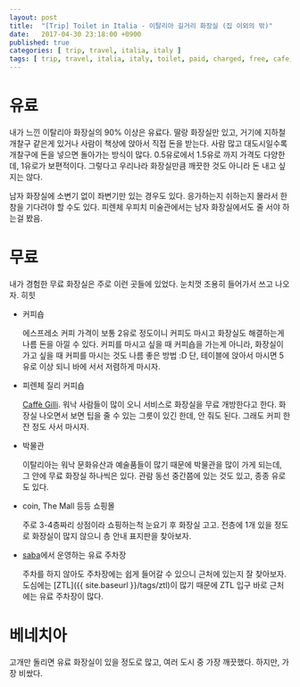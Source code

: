 ```yaml
---
layout: post
title:  "[Trip] Toilet in Italia - 이탈리아 길거리 화장실 (집 이외의 밖)"
date:   2017-04-30 23:18:00 +0900
published: true
categories: [ trip, travel, italia, italy ]
tags: [ trip, travel, italia, italy, toilet, paid, charged, free, cafe, caffe, ztl, firenze, florence, venezia, venice ]
---
```


# 유료

내가 느낀 이탈리아 화장실의 90% 이상은 유료다. 딸랑 화장실만 있고, 거기에 지하철 개찰구 같은게 있거나 사람이 책상에 앉아서 직접 돈을 받는다. 사람 많고 대도시일수록 개찰구에 돈을 넣으면 돌아가는 방식이 많다. 0.5유로에서 1.5유로 까지 가격도 다양한데, 1유로가 보편적이다. 그렇다고 우리나라 화장실만큼 깨끗한 것도 아니라 돈 내고 싶지는 않다.

남자 화장실에 소변기 없이 좌변기만 있는 경우도 있다. 응가하는지 쉬하는지 몰라서 한참을 기다려야 할 수도 있다. 피렌체 우피치 미술관에서는 남자 화장실에서도 줄 서야 하는걸 봤음.

# 무료

내가 경험한 무료 화장실은 주로 이런 곳들에 있었다. 눈치껏 조용히 들어가서 쓰고 나오자. 히힛

- 커피숍

  에스프레소 커피 가격이 보통 2유로 정도이니 커피도 마시고 화장실도 해결하는게 나름 돈을 아낄 수 있다. 커피를 마시고 싶을 때 커피숍을 가는게 아니라, 화장실이 가고 싶을 때 커피를 마시는 것도 나름 좋은 방법 :D 단, 테이블에 앉아서 마시면 5유로 이상 되니 바에 서서 저렴하게 마시자.

- 피렌체 질리 커피숍

  [Caffè Gilli](https://goo.gl/maps/xX5aqPVDLFL2). 워낙 사람들이 많이 오니 서비스로 화장실을 무료 개방한다고 한다. 화장실 나오면서 보면 팁을 줄 수 있는 그릇이 있긴 한데, 안 줘도 된다. 그래도 커피 한 잔 정도 사서 마시자.

- 박물관

  이탈리아는 워낙 문화유산과 예술품들이 많기 때문에 박물관을 많이 가게 되는데, 그 안에 무료 화장실 하나씩은 있다. 관람 동선 중간쯤에 있는 것도 있고, 종종 유로도 있다.

- coin, The Mall 등등 쇼핑몰

  주로 3-4층짜리 상점이라 쇼핑하는척 눈요기 후 화장실 고고. 전층에 1개 있을 정도로 화장실이 많지 않으니 층 안내 표지판을 찾아보자.

- [saba](http://www.saba.eu/en/home)에서 운영하는 유료 주차장

  주차를 하지 않아도 주차장에는 쉽게 들어갈 수 있으니 근처에 있는지 잘 찾아보자. 도심에는 [ZTL]({{ site.baseurl }}/tags/ztl)이 많기 때문에 ZTL 입구 바로 근처에는 유료 주차장이 많다.

# 베네치아

고개만 돌리면 유료 화장실이 있을 정도로 많고, 여러 도시 중 가장 깨끗했다. 하지만, 가장 비쌌다.
